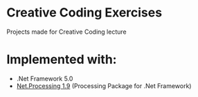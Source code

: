 # Creative Coding Exercises
Projects made for Creative Coding lecture

# Implemented with:
- .Net Framework 5.0
- [Net.Processing 1.9](http://www.michelmichaud.com/NetProcessing/indexEN.html) (Processing Package for .Net Framework)
